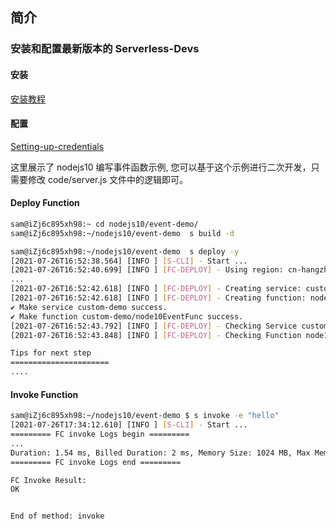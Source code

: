 ## 简介

### 安装和配置最新版本的 Serverless-Devs

#### 安装

[安装教程](https://github.com/devsapp/fc/blob/main/docs/Getting-started/Install-tutorial.md)

#### 配置

[Setting-up-credentials](https://github.com/devsapp/fc/blob/main/docs/Getting-started/Setting-up-credentials.md)

这里展示了 nodejs10 编写事件函数示例, 您可以基于这个示例进行二次开发，只需要修改 code/server.js 文件中的逻辑即可。

#### Deploy Function

```bash
sam@iZj6c895xh98:~ cd nodejs10/event-demo/
sam@iZj6c895xh98:~/nodejs10/event-demo  s build -d

sam@iZj6c895xh98:~/nodejs10/event-demo  s deploy -y
[2021-07-26T16:52:38.564] [INFO ] [S-CLI] - Start ...
[2021-07-26T16:52:40.699] [INFO ] [FC-DEPLOY] - Using region: cn-hangzhou
...
[2021-07-26T16:52:42.618] [INFO ] [FC-DEPLOY] - Creating service: custom-demo
[2021-07-26T16:52:42.618] [INFO ] [FC-DEPLOY] - Creating function: node10EventFunc
✔ Make service custom-demo success.
✔ Make function custom-demo/node10EventFunc success.
[2021-07-26T16:52:43.792] [INFO ] [FC-DEPLOY] - Checking Service custom-demo exists
[2021-07-26T16:52:43.848] [INFO ] [FC-DEPLOY] - Checking Function node10EventFunc exists

Tips for next step
======================
....
```

#### Invoke Function

```bash
sam@iZj6c895xh98:~/nodejs10/event-demo $ s invoke -e "hello"
[2021-07-26T17:34:12.610] [INFO ] [S-CLI] - Start ...
========= FC invoke Logs begin =========
...
Duration: 1.54 ms, Billed Duration: 2 ms, Memory Size: 1024 MB, Max Memory Used: 14.74 MB
========= FC invoke Logs end =========

FC Invoke Result:
OK


End of method: invoke
```

